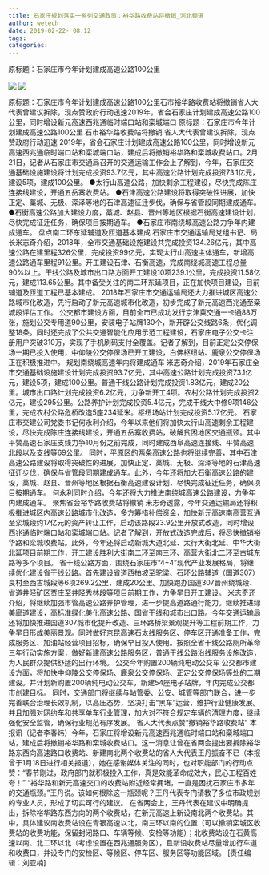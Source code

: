 ```yaml
---
title: 石家庄规划落实一系列交通政策：裕华路收费站将撤销_河北频道
author: wetech
date: 2019-02-22- 08:12
tags: 
categories: 
---
```

原标题：石家庄市今年计划建成高速公路100公里
<!-- more -->
                
<img align="center" border="0" src="http://p2.ifengimg.com/fck/2019_08/faa36a7b628934d_w400_h363.jpg" />
                
<img align="center" border="0" src="http://p2.ifengimg.com/a/2016/0810/204c433878d5cf9size1_w16_h16.png" />
            
原标题：石家庄市今年计划建成高速公路100公里石市裕华路收费站将撤销省人大代表曾建议拆除，现点赞政府行动迅速2019年，省会石家庄计划建成高速公路100公里，同时增设新元高速西兆通临时端口站和栾城端口
原标题：石家庄市今年计划建成高速公路100公里
石市裕华路收费站将撤销
省人大代表曾建议拆除，现点赞政府行动迅速
2019年，省会石家庄计划建成高速公路100公里，同时增设新元高速西兆通临时端口站和栾城端口站，建成后将撤销裕华路和栾城收费站口。2月21日，记者从石家庄市交通局召开的交通运输工作会上了解到，今年，石家庄交通基础设施建设将计划完成投资93.7亿元，其中高速公路计划完成投资73.1亿元，建设5项，建成100公里。
●太行山高速公路，加快剩余工程建设，尽快完成陈庄连接线建设，开通五岳寨收费站。
●石津高速公路建设将取得突破性进展，加快正定、藁城、无极、深泽等地的石津高速征迁步伐，确保与省管段同期建成通车。
●石衡高速公路加大建设力度，藁城、赵县、晋州等地区根据石衡高速建设计划，尽快完成征迁任务，确保项目按期通车。
●石家庄市南绕城高速公路力争年内建成通车。
盘点南二环东延辅道及匝道基本建成
石家庄市交通运输局党组书记、局长米志奇介绍，2018年，全市交通基础设施建设共完成投资134.26亿元，其中高速公路在建里程326公里，完成投资99亿元，实现太行山高速主体通车，新增高速公路通车里程91公里。开工建设石津、石衡高速，完成南绕城高速工程总量90%以上。干线公路及城市出口路方面开工建设10项239.1公里，完成投资11.58亿元，建成113.65公里。其中备受关注的南二环东延项目，正在加快项目建设，目前辅道及匝道工程已基本建成。
2018年石家庄市交通运输局还大力推进城区高速公路城市化改造，先行启动了新元高速城市化改造，初步完成了新元高速西兆通至栾城段评估工作。
公交都市建设方面，目前全市已成功发行京津冀交通一卡通88万张，施划公交专用道90公里，安装电子站牌130个，新开辟公交线路6条，优化调整18条。同时还完成了公共交通智能化应用示范工程建设，石家庄电子公交卡注册用户突破310万，实现了手机刷码支付全覆盖。记者了解到，目前正定公交停保场一期已投入使用，中仰陵公交停保场已开工建设，白佛枢纽站、鹿泉公交停保场正在积极推进中。
规划南绕城高速年内将建成通车
米志奇介绍，2019年石家庄全市交通基础设施建设计划完成投资93.7亿元，其中高速公路计划完成投资73.1亿元，建设5项，建成100公里。普通干线公路计划完成投资1.83亿元，建成20公里。城市出口路计划完成投资6.2亿元，力争新开工4项。农村公路计划完成投资2亿元，建设295公里。公路养护计划完成投资5.4亿元，完成干线大中修9项146公里，完成农村公路危桥改造5座234延米。枢纽场站计划完成投资5.17亿元。
石家庄市交建公司党委书记何永利介绍，今年以来他们将加快太行山高速剩余工程建设，尽快完成陈庄连接线建设，开通五岳寨收费站，破解贫困地区交通瓶颈。其中平赞高速石家庄支线力争10月份之前完成，同时建成西阜高速连接线、平赞高速北段以及支线等69公里。
同时，平原区的两条高速公路也将继续完善，其中石津高速公路建设将取得突破性的进展，加快正定、藁城、无极、深泽等地的石津高速征迁步伐，确保与省管段同期建成通车。此外，今年还将加大石衡高速公路的建设，藁城、赵县、晋州等地区根据石衡高速建设计划，尽快完成征迁任务，确保项目按期通车。
何永利同时介绍，今年还将大力推进南绕城高速公路建设，力争年内建成通车。
聚焦省会裕华路收费站将撤销
米志奇透露，今年交通运输局还将积极推进城区内高速公路城市化改造，多方筹措补偿资金，加快新元高速南高营互通至栾城段约17亿元的资产转让工作，启动该路段23.9公里开放式改造，同时增设西兆通临时端口站和栾城端口站。记者了解到，开放式改造完成后，将尽快撤销裕华路和栾城收费站。此外，今年还将启动新城大道北延、太行大街北延、中华大街北延项目前期工作，开工建设胜利大街南二环至南三环、高营大街北二环至古城东路等多个项目。
省干线公路方面，围绕石家庄市“4+4”现代产业发展格局，将继续优化建设省干线公路。首先建设省道西柏坡至驼梁、石环公路辅道（国道307）良村至西古城段等6项269.2公里，建成20公里。加快跑办国道307晋州绕城段、省道井陉矿区贾庄至井陉秀林段等项目前期工作，力争早日开工建设。
米志奇还介绍，将继续加强市管高速公路养护管理，进一步提高道路通行能力。继续推进绿美廊道建设，高标准绿化美化高速公路、国省干线和城市出口路。今年交通运输局还将加快推进国道307城市化提升改造、三环路桥梁景观提升等工程前期工作，力争早日形成美丽景观。同时做好京昆高速石太线服务区、停车区开通准备工作，完成服务区、加油站经营项目招标，确保早日投入使用。按照全省干线公路厕所革命三年行动实施方案，做好新建高速公路服务区，普通干线公路沿线服务设施改造，为人民群众提供舒适的出行环境。
公交今年购置200辆纯电动公交车
公交都市建设方面，将加快中仰陵公交停保场、鹿泉公交停保场、正定公交停保场等处的二期建设。并计划新购置200辆纯电动公交车，新建54座电子站牌，年内完成公交都市创建目标。
同时，交通部门将继续与站管委、公安、城管等部门联合，进一步完善联合治理长效机制，以高压态势，坚决打击“黑车”运营，维护行业健康发展。并且加强对网约车和共享单车行业管理，加大对不符合规定车辆的清理力度，继续强化安全监管，确保行业规范有序发展。
省人大代表点赞“撤销裕华路收费站”
本报讯（记者李春炜）今年，石家庄将增设新元高速西兆通临时端口站和栾城端口站，建成后将撤销裕华路和栾城收费站口。这一消息让曾在省两会提出要拆除裕华路东西向高速路口收费站、新建南北两个收费站的省人大代表王丹振奋不已（本报曾于1月18日进行相关报道），她在感谢媒体关注的同时，也对职能部门的行动点赞：“春节刚过，政府部门就积极投入工作，真是效能革命成效大，民心工程百姓夸！”
“裕华路和新元高速交口的收费站附近经常拥堵，一直是困扰石家庄市多年的交通瓶颈。”王丹说。该如何根除这一瓶颈呢？王丹代表专门请教了多位市政规划的专业人员，形成了切实可行的建议。
在省两会上，王丹代表在建议中明确提出，拆除裕华路东西方向的两个收费站，在新元高速上新设南北两个收费站。其中，具体建议南收费站设在青银高速以北，南三环以南的位置（可以撤销栾城区收费站的收费功能，保留封闭路口、车辆等候、安检等功能）；北收费站设在石黄高速以南、北二环以北（考虑设置在西兆通服务区），且新设收费站尽量增加行车道和收费口，并设专门的安检区、等候区、停车区、服务区等功能区域。
[责任编辑：刘亚楠]
            
